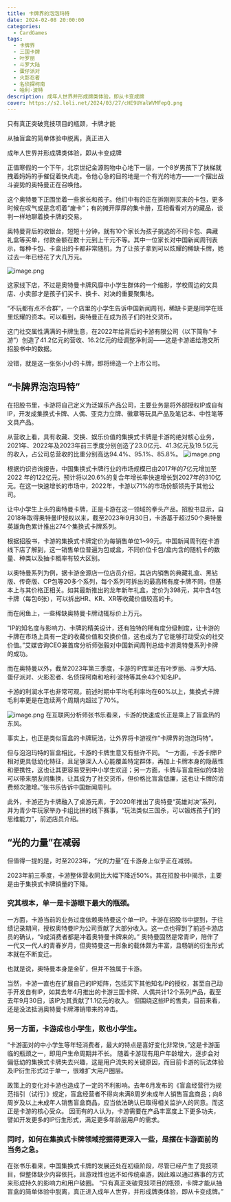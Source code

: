```yaml
---
title: 卡牌界的泡泡玛特
date: 2024-02-08 20:00:00
categories:
  - CardGames
tags:
  - 卡牌界
  - 三国卡牌
  - 叶罗丽
  - 斗罗大陆
  - 蛋仔派对
  - 火影忍者
  - 名侦探柯南
  - 哈利·波特
description: 成年人世界并形成牌类体验，即从卡变成牌
cover: https://s2.loli.net/2024/03/27/cHE9UYalWVMFepQ.png
---
```



只有真正突破竞技项目的瓶颈，卡牌才能

从抽盲盒的简单体验中脱离，真正进入

成年人世界并形成牌类体验，即从卡变成牌

正值寒假的一个下午，北京世纪金源购物中心地下一层，一个8岁男孩下了扶梯就拽着妈妈的手催促着快点走。令他心急的目的地是一个有光的地方——一个摆出战斗姿势的奥特曼正在召唤他。

这个奥特曼下正围坐着一些家长和孩子。他们中有的正在拆刚刚买来的卡包，更多时候在叹气或是念叨着“废卡”；有的摊开厚厚的集卡册，互相看看对方的藏品，谈判一样地聊着换卡牌的交易。

奥特曼背后的收银台，短短十分钟，就有10个家长为孩子挑选的不同卡包、典藏礼盒等买单，付款金额在数十元到上千元不等。其中一位家长对中国新闻周刊表示，每种卡包、卡盒出的卡都非常随机，为了让孩子拿到可以炫耀的稀缺卡牌，她过去一年已经花了大几万元。

![image.png](https://s2.loli.net/2024/03/27/cHE9UYalWVMFepQ.png)

这家线下店，不过是奥特曼卡牌风靡中小学生群体的一个缩影，学校周边的文具店、小卖部才是孩子们买卡、换卡、对决的重要聚集地。

“不玩都有点不合群”，一个店里的小学生告诉中国新闻周刊，稀缺卡更是同学在班里炫耀的资本。可以看到，奥特曼正在成为孩子们的社交货币。

这门社交属性满满的卡牌生意，在2022年给背后的卡游有限公司（以下简称“卡游”）创造了41.2亿元的营收、16.2亿元的经调整净利润——这是卡游递给港交所招股书中的数据。

没错，就是这一张张小小的卡牌，即将缔造一个上市公司。

## “卡牌界泡泡玛特”
在招股书里，卡游将自己定义为泛娱乐产品公司，主要业务是将外部授权IP或自有IP，开发成集换式卡牌、人偶、亚克力立牌、徽章等玩具产品及笔记本、中性笔等文具产品。

从营收上看，具有收藏、交换、娱乐价值的集换式卡牌是卡游的绝对核心业务，2021年、2022年及2023年前三季度分别创造了23.0亿元、41.3亿元及19.5亿元的收入，占公司总营收的比重分别高达94.4%、95.1%、85.8%。
![image.png](https://s2.loli.net/2024/03/27/Z56QPnWf8I4KL1b.png)

根据灼识咨询报告，中国集换式卡牌行业的市场规模已由2017年的7亿元增加至2022 年的122亿元，预计将以20.6%的复合年增长率快速增长到2027年的310亿元。在这一快速增长的市场中，2022年，卡游以71%的市场份额领先于其他公司。

让中小学生上头的奥特曼卡牌，正是卡游在这一领域的拳头产品。招股书显示，自2018年取得奥特曼IP授权以来，截至2023年9月30日，卡游基于超过50个奥特曼英雄角色累计推出274个集换式卡牌系列。

根据招股书，卡游的集换式卡牌定价为每销售单位1~99元。中国新闻周刊在卡游线下店了解到，这一销售单位普遍为包或盒，不同价位卡包/盒内含的随机卡的数量、种类以及抽卡概率有较大区别。

以奥特曼系列为例，据卡游金源店一位店员介绍，其店内销售的典藏礼盒、黑钻版、传奇版、CP包等20多个系列，每个系列可拆出的最高稀有度卡牌不同，但基本上与其价格正相关。如其最新推出的龙年新年礼盒，定价为398元，其中含4包卡牌（每包6张），可以拆出HR、KR、XR等收藏价值较高的卡。



而在闲鱼上，一些稀缺奥特曼卡牌动辄标价上万元。

“IP的知名度与影响力、卡牌的精美设计，还有独特的稀有度分级制度，让卡游的卡牌在市场上具有一定的收藏价值和交换价值，这也成为了它能够打动受众的社交价值。”艾媒咨询CEO兼首席分析师张毅对中国新闻周刊总结卡游奥特曼系列卡牌的成功。

而在奥特曼以外，截至2023年第三季度，卡游的IP库里还有叶罗丽、斗罗大陆、蛋仔派对、火影忍者、名侦探柯南和哈利·波特等其余43个知名IP。

卡游的利润水平也非常可观，前述时期中平均毛利率均在60%以上，集换式卡牌毛利率更是在连续两个周期内超过了70%。

![image.png](https://s2.loli.net/2024/03/27/FLguR3v86WdfGaZ.png)
在互联网分析师张书乐看来，卡游的快速成长正是乘上了盲盒热的东风。

事实上，也正是类似盲盒的卡牌玩法，让外界将卡游视作“卡牌界的泡泡玛特”。

但与泡泡玛特的盲盒相比，卡游的卡牌生意又有些许不同。
“一方面，卡游卡牌IP相对更具低幼化特征，且足够深入人心能覆盖特定群体，再加上卡牌本身的隐蔽性和便携性，这也让其更容易受到中小学生欢迎；另一方面，卡牌与盲盒相似的体验可以带来朋友间集换，让其成为了社交货币，但价格比盲盒低廉，这也让卡牌的消费频次激增。”张书乐告诉中国新闻周刊。

此外，卡游还为卡牌融入了桌游元素，于2020年推出了奥特曼“英雄对决”系列，并为青少年玩家举办卡组比拼的线下赛事，“玩法类似三国杀，可以锻炼孩子们的思维能力”，前述店员介绍。

## “光的力量”在减弱

但值得一提的是，时至2023年，“光的力量”在卡游身上似乎正在减弱。

2023年前三季度，卡游整体营收同比大幅下降近50%。其在招股书中揭示，主要是由于集换式卡牌销量的下降。

### 究其根本，单一是卡游眼下最大的瓶颈。

一方面，卡游当前的业务过度依赖奥特曼这个单一IP。卡游在招股书中提到，于往绩记录期间，授权奥特曼IP为公司贡献了大部分收入。这一点也得到了前述卡游店员的确认，“9成消费者都是冲着奥特曼卡牌来的。”
奥特曼固然是常青IP，陪伴了一代又一代人的青春岁月，但奥特曼这一形象的载体颇为丰富，且畅销的衍生形式本就在不断变迁。

也就是说，奥特曼本身是金矿，但并不独属于卡游。

当然，卡游一直也在扩展自己的IP矩阵，包括买下其他知名IP的授权，甚至自己动手开发自有IP，如其去年4月推出的卡游三国卡牌、人偶共计12个系列产品，截至去年9月30日，该IP为其贡献了1.1亿元的收入。
但围绕这些IP的售卖，目前来看，还是没法抵消奥特曼卡牌滞销带来的冲击。

### 另一方面，卡游成也小学生，败也小学生。
“卡游面对的中小学生等年轻消费者，最大的特点是喜好变化非常快，”这是卡游面临的瓶颈之一，即用户生命周期并不长。
随着卡游现有用户年龄增大，逐步会对偏低幼的集换式卡牌失去兴趣，这是用户流失的关键原因，而目前卡游的玩法体验及IP衍生形式过于单一，很难扩大用户圈层。

政策上的变化对卡游也造成了一定的不利影响。去年6月发布的《盲盒经营行为规范指引（试行）》规定，盲盒经营者不得向未满8周岁未成年人销售盲盒商品；向8周岁及以上未成年人销售盲盒商品，应当依法确认已取得相关监护人的同意。而这正是卡游的核心受众。
因而有的人认为，卡游需要在产品丰富度上下更多功夫，譬如开发更多的IP衍生形式，满足更多年龄层用户的需求。

### 同时，如何在集换式卡牌领域挖掘得更深入一些，是摆在卡游面前的当务之急。
在张书乐看来，中国集换式卡牌的发展还处在初级阶段，尽管已经产生了竞技项目，但整体缺少内容依托，且游戏性也远不如传统桌游，因此难以通过赛事的方式来形成持久的影响力和用户破圈。
“只有真正突破竞技项目的瓶颈，卡牌才能从抽盲盒的简单体验中脱离，真正进入成年人世界，并形成牌类体验，即从卡变成牌。”


